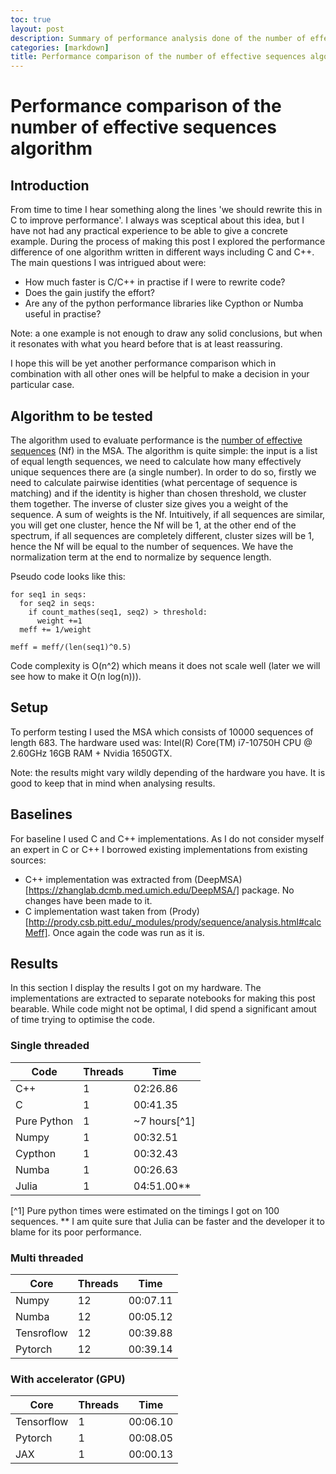 ```yaml
---
toc: true
layout: post
description: Summary of performance analysis done of the number of effective sequences algorithm.
categories: [markdown]
title: Performance comparison of the number of effective sequences algorithm
---
```

# Performance comparison of the number of effective sequences algorithm

## Introduction

From time to time I hear something along the lines 'we should rewrite this in C to improve performance'. I always was sceptical about this idea, but I have not had any practical experience to be able to give a concrete example. During the process of making this post I explored the performance difference of one algorithm
written in different ways including C and C++. The main questions I was intrigued about were:
* How much faster is C/C++ in practise if I were to rewrite code?
* Does the gain justify the effort?
* Are any of the python performance libraries like Cypthon or Numba useful in practise?

Note: a one example is not enough to draw any solid conclusions, but when it resonates with what you heard before that is at least reassuring. 

I hope this will be yet another performance comparison which in combination with all other ones will be helpful to make a decision in your particular case. 

## Algorithm to be tested

The algorithm used to evaluate performance is the [number of effective sequences](https://academic.oup.com/bioinformatics/article/36/7/2105/5628221) (Nf) in the MSA.
The algorithm is quite simple: the input is a list of equal length sequences, we need to calculate how many effectively unique sequences there are (a single number).
In order to do so, firstly we need to calculate pairwise identities (what percentage of sequence is matching) and if the identity is higher than
chosen threshold, we cluster them together. The inverse of cluster size gives you a weight of the sequence. A sum of weights is the Nf. Intuitively, if all sequences are similar, you will get one cluster, hence the Nf will be 1, at the other end of the spectrum, if all sequences are completely different, cluster sizes will be 1, hence the Nf will be equal to the number of sequences.  We have the normalization term at the end to normalize by sequence length. 

Pseudo code looks like this:

```
for seq1 in seqs:
  for seq2 in seqs:
    if count_mathes(seq1, seq2) > threshold:
      weight +=1
  meff += 1/weight
 
meff = meff/(len(seq1)^0.5)
```

Code complexity is O(n^2) which means it does not scale well (later we will see how to make it O(n log(n))). 

## Setup

To perform testing I used the MSA which consists of 10000 sequences of length 683. The hardware used was: Intel(R) Core(TM) i7-10750H CPU @ 2.60GHz 16GB RAM + Nvidia 1650GTX. 

Note: the results might vary wildly depending of the hardware you have. It is good to keep that in mind when analysing results. 


## Baselines

For baseline I used C and C++ implementations. As I do not consider myself an expert in C or C++ I borrowed existing implementations from existing sources:

* C++ implementation was extracted from (DeepMSA)[https://zhanglab.dcmb.med.umich.edu/DeepMSA/] package. No changes have been made to it.
* C implementation wast taken from (Prody)[http://prody.csb.pitt.edu/_modules/prody/sequence/analysis.html#calcMeff]. Once again the code was run as it is. 

## Results

In this section I display the results I got on my hardware. The implementations are extracted to separate notebooks for making this post bearable. While code might not be optimal, I did spend a significant amout of time trying to optimise the code. 

### Single threaded

| Code            | Threads | Time      |
| --------------- | ------- | --------- |
| C++             | 1       | 02:26.86  |
| C               | 1       | 00:41.35  |
| Pure Python     | 1       | ~7 hours[^1] |
| Numpy           | 1       | 00:32.51  |
| Cypthon         | 1       | 00:32.43  |
| Numba           | 1       | 00:26.63  |
| Julia           | 1       | 04:51.00**|

[^1] Pure python times were estimated on the timings I got on 100 sequences. 
** I am quite sure that Julia can be faster and the developer it to blame for its poor performance. 


### Multi threaded 

| Core            | Threads | Time     |
| --------------- | ------- | -------- |
| Numpy           | 12      | 00:07.11 |
| Numba           | 12      | 00:05.12 |
| Tensroflow      | 12      | 00:39.88 |
| Pytorch         | 12      | 00:39.14 |

### With accelerator (GPU)

| Core            | Threads | Time     |
| --------------- | ------- | -------- |
| Tensorflow      | 1       | 00:06.10 |
| Pytorch         | 1       | 00:08.05 |
| JAX             | 1       | 00:00.13 |

